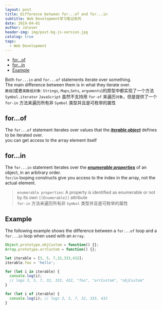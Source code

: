 ```yaml
---
layout: post
title: Difference between for...of and for...in
subtitle: Web Development学习笔记系列
date: 2019-04-01
author: Jalever
header-img: img/post-bg-js-version.jpg
catalog: true
tags:
  - Web Development
---
```

- [for...of](#forof)
- [for...in](#forin)
- [Example](#example)

Both `for...in` and `for...of` statements iterate over something.<br>
The main difference between them is in what they iterate over.<br>
`数组`(或者`类数组对象`: `Strings`, `Maps`,`Sets`, `arguments`)的原型中都实现了一个方法 `Symbol.iterator`
`JavaScript` 虽然不支持用 `for-of` 来遍历`对象`，但是提供了一个 `for-in` 方法来遍历所有非 `Symbol` 类型并且是可枚举的属性

## for...of
The `for...of` statement iterates over values that the <ins>***iterable object***</ins> defines to be iterated over.<br>
you can get access to the array element itself<br>

## for...in
The `for...in` statement iterates over the <ins>***enumerable properties***</ins> of an object, in an arbitrary order.<br>
`for/in` looping constructs give you access to the index in the array, not the actual element.<br>
> `enumerable properties`: A property is identified as enumerable or not by its own `[[Enumerable]]` attribute<br>
> `for-in` 方法来遍历所有非 `Symbol` 类型并且是可枚举的属性<br>

## Example
The following example shows the difference between a `for...of` loop and a `for...in` loop when used with an `Array`.<br>

```javascript
Object.prototype.objCustom = function() {}; 
Array.prototype.arrCustom = function() {};

let iterable = [3, 5, 7,32,333,432];
iterable.foo = 'hello';

for (let i in iterable) {
  console.log(i); 
  // logs 3, 5, 7, 32, 333, 432, "foo", "arrCustom", "objCustom"
}

for (let i of iterable) {
  console.log(i); // logs 3, 5, 7, 32, 333, 432
}
```
